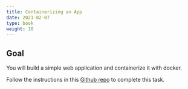```yaml
---
title: Containerizing an App
date: 2021-02-07
type: book
weight: 10
---
```


## Goal

You will build a simple web application and containerize it with docker.

Follow the instructions in this [Github repo](https://github.com/rafed/hello-docker) to complete this task.